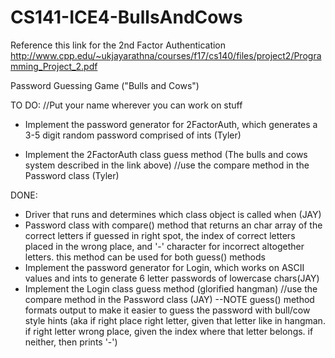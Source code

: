 # CS141-ICE4-BullsAndCows
Reference this link for the 2nd Factor Authentication 
http://www.cpp.edu/~ukjayarathna/courses/f17/cs140/files/project2/Programming_Project_2.pdf

Password Guessing Game ("Bulls and Cows")

TO DO: //Put your name wherever you can work on stuff
- Implement the password generator for 2FactorAuth, which generates a 3-5 digit random password comprised of ints (Tyler)

- Implement the 2FactorAuth class guess method (The bulls and cows system described in the link above) //use the compare method in the Password class (Tyler)

DONE:
- Driver that runs and determines which class object is called when (JAY) 
- Password class with compare() method that returns an char array of the correct letters if guessed in right spot, the index of correct letters placed in the wrong place, and '-' character for incorrect altogether letters. this method can be used for both guess() methods
- Implement the password generator for Login, which works on ASCII values and ints to generate 6 letter passwords of lowercase chars(JAY)
- Implement the Login class guess method (glorified hangman) //use the compare method in the Password class (JAY)
--NOTE guess() method formats output to make it easier to guess the password with bull/cow style hints (aka if right place right letter, given that letter like in hangman. if right letter wrong place, given the index where that letter belongs. if neither, then prints '-')
